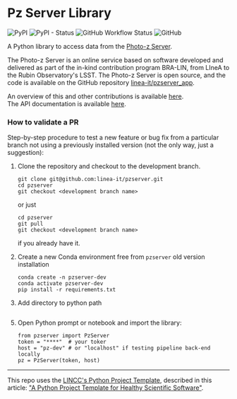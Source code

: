 # Pz Server Library

![PyPI](https://img.shields.io/pypi/v/pzserver?label=PyPI)
![PyPI - Status](https://img.shields.io/pypi/status/pzserver)
![GitHub Workflow Status](https://img.shields.io/github/actions/workflow/status/linea-it/pzserver/build-documentation.yml?label=docs)
![GitHub](https://img.shields.io/github/license/linea-it/pzserver)

A Python library to access data from the [Photo-z Server](https://pz-server-dev.linea.org.br/). 

The Photo-z Server is an online service based on software developed and delivered as part of the in-kind contribution program BRA-LIN, from LIneA to the Rubin Observatory's LSST. The Photo-z Server is open source, and the code is
available on the GitHub repository [linea-it/pzserver_app](https://github.com/linea-it/pzserver_app). 
 
An overview of this and other contributions is available [here](https://linea-it.github.io/pz-lsst-inkind-doc/).  
The API documentation is available [here](https://linea-it.github.io/pzserver). 

### How to validate a PR 

Step-by-step procedure to test a new feature or bug fix from a particular branch not using a previously installed version (not the only way, just a suggestion): 

1. Clone the repository and checkout to the development branch.
    ```
    git clone git@github.com:linea-it/pzserver.git
    cd pzserver 
    git checkout <development branch name>
    ```
    or just
   ```
   cd pzserver 
   git pull
   git checkout <development branch name>
   ```
   if you already have it.
    
3. Create a new Conda environment free from `pzserver`  old version installation
    ```
    conda create -n pzserver-dev
    conda activate pzserver-dev
    pip install -r requirements.txt
    ```
4.  Add directory to python path
   ```

   ```
5. Open Python prompt or notebook and import the library:
   ```
   from pzserver import PzServer
   token = "****"  # your toker 
   host = "pz-dev" # or "localhost" if testing pipeline back-end locally
   pz = PzServer(token, host)                                     
   ```  

--- 

This repo uses the [LINCC's Python Project Template](https://github.com/lincc-frameworks/python-project-template), described in this article: ["A Python Project Template for Healthy Scientific Software"](https://iopscience.iop.org/article/10.3847/2515-5172/ad4da1).
 

